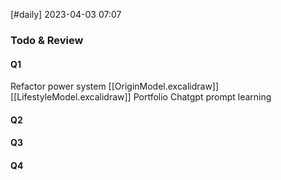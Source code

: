[#daily]
2023-04-03
07:07

### Todo & Review
#### Q1
Refactor power system 
	[[OriginModel.excalidraw]]
	[[LifestyleModel.excalidraw]]
Portfolio
Chatgpt prompt learning
#### Q2
#### Q3
#### Q4

